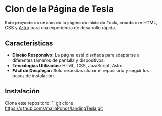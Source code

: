 # Clon de la Página de Tesla

Este proyecto es un clon de la página de inicio de Tesla, creado con HTML, CSS y [Astro](https://astro.build/) para una experiencia de desarrollo rápida.


## Características

- **Diseño Responsivo:** La página está diseñada para adaptarse a diferentes tamaños de pantalla y dispositivos.
- **Tecnologías Utilizadas:** HTML, CSS, JavaScript, Astro.
- **Fácil de Desplegar:** Solo necesitas clonar el repositorio y seguir los pasos de instalación.

## Instalación

Clona este repositorio:
``
git clone https://github.com/amaliaPonce/landingTesla.git